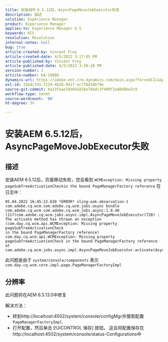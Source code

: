 ```yaml
---
title: 安装AEM 6.5.12后，AsyncPageMoveJobExecutor失败
description: 描述
solution: Experience Manager
product: Experience Manager
applies-to: Experience Manager 6.5
keywords: KCS
resolution: Resolution
internal-notes: null
bug: true
article-created-by: Vincent Frey
article-created-date: 4/5/2022 3:17:05 PM
article-published-by: Vincent Frey
article-published-date: 4/5/2022 3:30:38 PM
version-number: 1
article-number: KA-19088
dynamics-url: https://adobe-ent.crm.dynamics.com/main.aspx?forceUCI=1&pagetype=entityrecord&etn=knowledgearticle&id=a9c8686e-f3b4-ec11-983f-000d3a5d0d94
exl-id: 32e4c7d1-f129-4b26-941f-ac778d34b79e
source-git-commit: 6a23faae10364181be7dedc2f408f2ad8d8be3c9
workflow-type: tm+mt
source-wordcount: '80'
ht-degree: 3%

---
```


# 安装AEM 6.5.12后，AsyncPageMoveJobExecutor失败

## 描述


安装AEM 6.5.12后，页面移动失败，您会看到 `WCMException: Missing property pageSubTreeActivationCheckin the bound PageManagerFactory reference` 在日志中：

```
05.04.2022 16:45:13.630 *ERROR* sling-oak-observation-1 com.adobe.cq.wcm.com.adobe.cq.wcm.jobs.async bundle 
com.adobe.cq.wcm.com.adobe.cq.wcm.jobs.async:1.0.40 (217)com.adobe.cq.wcm.jobs.async.impl.AsyncPageMoveJobExecutor(728) : 
The activate method has thrown an exception (com.day.cq.wcm.api.WCMException: Missing property pageSubTreeActivationCheck
in the bound PageManagerFactory reference)
com.day.cq.wcm.api.WCMException: Missing property pageSubTreeActivationCheck in the bound PageManagerFactory reference
at com.adobe.cq.wcm.jobs.async.impl.AsyncPageMoveJobExecutor.activate(AsyncPageMoveJobExecutor.java:350)
```


此问题是由于 `system/console/components` 表示 `com.day.cq.wcm.core.impl.page.PageManagerFactoryImpl`


## 分辨率


此问题将在AEM 6.5.13.0中修复

解决方法： 
- 转到http://localhost:4502/system/console/configMgr并搜索配置 `PageManagerFactoryImpl`.
- 打开配置，然后单击 [!UICONTROL 保存] 按钮。 这会将配置保存在http://localhost:4502/system/console/status-Configurations中

